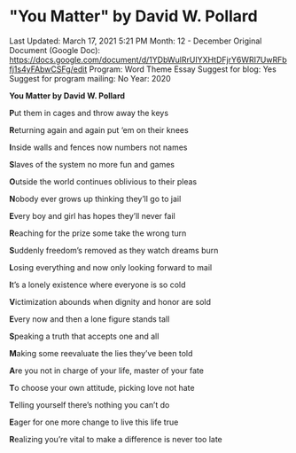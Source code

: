 # "You Matter" by David W. Pollard

Last Updated: March 17, 2021 5:21 PM
Month: 12 - December
Original Document (Google Doc): https://docs.google.com/document/d/1YDbWulRrUIYXHtDFjrY6WRI7UwRFbfj1s4yFAbwCSFg/edit
Program: Word Theme Essay
Suggest for blog: Yes
Suggest for program mailing: No
Year: 2020

**You Matter by David W. Pollard**

**P**ut them in cages and throw away the keys

**R**eturning again and again put ‘em on their knees

**I**nside walls and fences now numbers not names

**S**laves of the system no more fun and games

**O**utside the world continues oblivious to their pleas

**N**obody ever grows up thinking they’ll go to jail

**E**very boy and girl has hopes they’ll never fail

**R**eaching for the prize some take the wrong turn

**S**uddenly freedom’s removed as they watch dreams burn

**L**osing everything and now only looking forward to mail

**I**t’s a lonely existence where everyone is so cold

**V**ictimization abounds when dignity and honor are sold

**E**very now and then a lone figure stands tall

**S**peaking a truth that accepts one and all

**M**aking some reevaluate the lies they’ve been told

**A**re you not in charge of your life, master of your fate

**T**o choose your own attitude, picking love not hate

**T**elling yourself there’s nothing you can’t do

**E**ager for one more change to live this life true

**R**ealizing you’re vital to make a difference is never too late